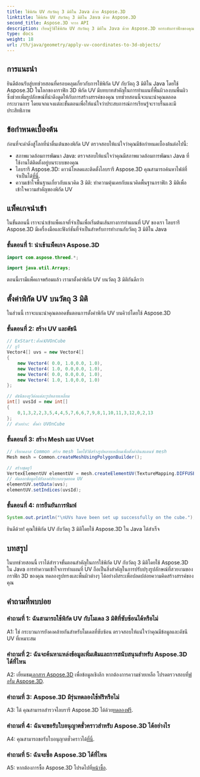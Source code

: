 ```yaml
---
title: ใช้พิกัด UV กับวัตถุ 3 มิติใน Java ด้วย Aspose.3D
linktitle: ใช้พิกัด UV กับวัตถุ 3 มิติใน Java ด้วย Aspose.3D
second_title: Aspose.3D จาวา API
description: เรียนรู้วิธีใช้พิกัด UV กับวัตถุ 3 มิติใน Java ด้วย Aspose.3D ยกระดับกราฟิกของคุณด้วยคำแนะนำทีละขั้นตอนนี้
type: docs
weight: 18
url: /th/java/geometry/apply-uv-coordinates-to-3d-objects/
---
```

## การแนะนำ

ยินดีต้อนรับสู่บทช่วยสอนที่ครอบคลุมเกี่ยวกับการใช้พิกัด UV กับวัตถุ 3 มิติใน Java โดยใช้ Aspose.3D ในโลกของกราฟิก 3D พิกัด UV มีบทบาทสำคัญในการทำแผนที่พื้นผิวลงบนพื้นผิว ซึ่งช่วยเพิ่มรูปลักษณ์ที่น่าดึงดูดให้กับการสร้างสรรค์ของคุณ บทช่วยสอนนี้จะแนะนำคุณตลอดกระบวนการ โดยแจกแจงแต่ละขั้นตอนเพื่อให้แน่ใจว่าประสบการณ์การเรียนรู้จะราบรื่นและมีประสิทธิภาพ

## ข้อกำหนดเบื้องต้น

ก่อนที่จะดำดิ่งสู่โลกที่น่าตื่นเต้นของพิกัด UV ตรวจสอบให้แน่ใจว่าคุณมีข้อกำหนดเบื้องต้นต่อไปนี้:

- สภาพแวดล้อมการพัฒนา Java: ตรวจสอบให้แน่ใจว่าคุณมีสภาพแวดล้อมการพัฒนา Java ที่ใช้งานได้ติดตั้งอยู่บนระบบของคุณ
-  ไลบรารี Aspose.3D: ดาวน์โหลดและติดตั้งไลบรารี Aspose.3D คุณสามารถค้นหาไฟล์ที่จำเป็นได้[ที่นี่](https://releases.aspose.com/3d/java/).
- ความเข้าใจพื้นฐานเกี่ยวกับแนวคิด 3 มิติ: ทำความคุ้นเคยกับแนวคิดพื้นฐานกราฟิก 3 มิติเพื่อเข้าใจความสำคัญของพิกัด UV

## แพ็คเกจนำเข้า

ในขั้นตอนนี้ เราจะนำเข้าแพ็คเกจที่จำเป็นเพื่อเริ่มต้นเส้นทางการทำแผนที่ UV ของเรา ไลบรารี Aspose.3D มีเครื่องมือและฟังก์ชันที่จำเป็นสำหรับการทำงานกับวัตถุ 3 มิติใน Java

### ขั้นตอนที่ 1: นำเข้าแพ็คเกจ Aspose.3D

```java
import com.aspose.threed.*;

import java.util.Arrays;
```

ตอนนี้เรามีแพ็คเกจพร้อมแล้ว เรามาตั้งค่าพิกัด UV บนวัตถุ 3 มิติกันดีกว่า

## ตั้งค่าพิกัด UV บนวัตถุ 3 มิติ

ในส่วนนี้ เราจะแนะนำคุณตลอดขั้นตอนการตั้งค่าพิกัด UV บนคิวบ์โดยใช้ Aspose.3D

### ขั้นตอนที่ 2: สร้าง UV และดัชนี

```java
// ExStart:ตั้งค่าUVOnCube
// ยูวี
Vector4[] uvs = new Vector4[]
{
    new Vector4( 0.0, 1.0,0.0, 1.0),
    new Vector4( 1.0, 0.0,0.0, 1.0),
    new Vector4( 0.0, 0.0,0.0, 1.0),
    new Vector4( 1.0, 1.0,0.0, 1.0)
};

// ดัชนีของยูวีต่อแต่ละรูปหลายเหลี่ยม
int[] uvsId = new int[]
{
    0,1,3,2,2,3,5,4,4,5,7,6,6,7,9,8,1,10,11,3,12,0,2,13
};
// ตัวอย่าง: ตั้งค่า UVOnCube
```

### ขั้นตอนที่ 3: สร้าง Mesh และ UVset

```java
// เรียกคลาส Common สร้าง mesh โดยใช้วิธีสร้างรูปหลายเหลี่ยมเพื่อตั้งค่าอินสแตนซ์ mesh
Mesh mesh = Common.createMeshUsingPolygonBuilder();

// สร้างชุดยูวี
VertexElementUV elementUV = mesh.createElementUV(TextureMapping.DIFFUSE, MappingMode.POLYGON_VERTEX, ReferenceMode.INDEX_TO_DIRECT);
// คัดลอกข้อมูลไปยังองค์ประกอบจุดยอด UV
elementUV.setData(uvs);
elementUV.setIndices(uvsId);
```

### ขั้นตอนที่ 4: การยืนยันการพิมพ์

```java
System.out.println("\nUVs have been set up successfully on the cube.");
```

ยินดีด้วย! คุณใช้พิกัด UV กับวัตถุ 3 มิติโดยใช้ Aspose.3D ใน Java ได้สำเร็จ

## บทสรุป

ในบทช่วยสอนนี้ เราได้สำรวจขั้นตอนสำคัญในการใช้พิกัด UV กับวัตถุ 3 มิติโดยใช้ Aspose.3D ใน Java การทำความเข้าใจการทำแผนที่ UV ถือเป็นสิ่งสำคัญในการปรับปรุงรูปลักษณ์ที่สวยงามของกราฟิก 3D ของคุณ ทดลองรูปทรงและพื้นผิวต่างๆ ได้อย่างอิสระเพื่อปลดปล่อยความคิดสร้างสรรค์ของคุณ

## คำถามที่พบบ่อย

### คำถามที่ 1: ฉันสามารถใช้พิกัด UV กับโมเดล 3 มิติที่ซับซ้อนได้หรือไม่

A1: ใช่ กระบวนการยังคงคล้ายกันสำหรับโมเดลที่ซับซ้อน ตรวจสอบให้แน่ใจว่าคุณมีข้อมูลและดัชนี UV ที่เหมาะสม

### คำถามที่ 2: ฉันจะค้นหาแหล่งข้อมูลเพิ่มเติมและการสนับสนุนสำหรับ Aspose.3D ได้ที่ไหน

 A2: เยี่ยมชม[เอกสาร Aspose.3D](https://reference.aspose.com/3d/java/) เพื่อข้อมูลเชิงลึก หากต้องการความช่วยเหลือ โปรดตรวจสอบที่[ฟอรั่ม Aspose.3D](https://forum.aspose.com/c/3d/18).

### คำถามที่ 3: Aspose.3D มีรุ่นทดลองใช้ฟรีหรือไม่

 A3: ได้ คุณสามารถสำรวจไลบรารี Aspose.3D ได้ด้วย[ทดลองฟรี](https://releases.aspose.com/).

### คำถามที่ 4: ฉันจะขอรับใบอนุญาตชั่วคราวสำหรับ Aspose.3D ได้อย่างไร

 A4: คุณสามารถขอรับใบอนุญาตชั่วคราวได้[ที่นี่](https://purchase.aspose.com/temporary-license/).

### คำถามที่ 5: ฉันจะซื้อ Aspose.3D ได้ที่ไหน

 A5: หากต้องการซื้อ Aspose.3D โปรดไปที่[หน้าซื้อ](https://purchase.aspose.com/buy).